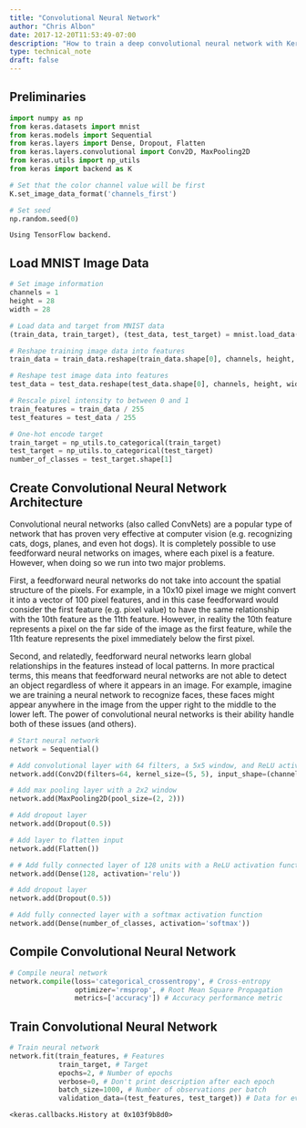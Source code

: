 ```yaml
---
title: "Convolutional Neural Network"
author: "Chris Albon"
date: 2017-12-20T11:53:49-07:00
description: "How to train a deep convolutional neural network with Keras in Python."
type: technical_note
draft: false
---
```

## Preliminaries


```python
import numpy as np
from keras.datasets import mnist
from keras.models import Sequential
from keras.layers import Dense, Dropout, Flatten
from keras.layers.convolutional import Conv2D, MaxPooling2D
from keras.utils import np_utils
from keras import backend as K 

# Set that the color channel value will be first
K.set_image_data_format('channels_first')

# Set seed
np.random.seed(0)
```

    Using TensorFlow backend.
    

## Load MNIST Image Data


```python
# Set image information
channels = 1
height = 28
width = 28

# Load data and target from MNIST data
(train_data, train_target), (test_data, test_target) = mnist.load_data()

# Reshape training image data into features
train_data = train_data.reshape(train_data.shape[0], channels, height, width)

# Reshape test image data into features
test_data = test_data.reshape(test_data.shape[0], channels, height, width)

# Rescale pixel intensity to between 0 and 1
train_features = train_data / 255
test_features = test_data / 255

# One-hot encode target
train_target = np_utils.to_categorical(train_target)
test_target = np_utils.to_categorical(test_target)
number_of_classes = test_target.shape[1]
```

## Create Convolutional Neural Network Architecture

Convolutional neural networks (also called ConvNets) are a popular type of network that has proven very effective at computer vision (e.g. recognizing cats, dogs, planes, and even hot dogs). It is completely possible to use feedforward neural networks on images, where each pixel is a feature. However, when doing so we run into two major problems. 

First, a feedforward neural networks do not take into account the spatial structure of the pixels. For example, in a 10x10 pixel image we might convert it into a vector of 100 pixel features, and in this case feedforward would consider the first feature (e.g. pixel value) to have the same relationship with the 10th feature as the 11th feature. However, in reality the 10th feature represents a pixel on the far side of the image as the first feature, while the 11th feature represents the pixel immediately below the first pixel. 

Second, and relatedly, feedforward neural networks learn global relationships in the features instead of local patterns. In more practical terms, this means that feedforward neural networks are not able to detect an object regardless of where it appears in an image. For example, imagine we are training a neural network to recognize faces, these faces might appear anywhere in the image from the upper right to the middle to the lower left. The power of convolutional neural networks is their ability handle both of these issues (and others).


```python
# Start neural network
network = Sequential()

# Add convolutional layer with 64 filters, a 5x5 window, and ReLU activation function
network.add(Conv2D(filters=64, kernel_size=(5, 5), input_shape=(channels, width, height), activation='relu'))

# Add max pooling layer with a 2x2 window
network.add(MaxPooling2D(pool_size=(2, 2)))

# Add dropout layer
network.add(Dropout(0.5))

# Add layer to flatten input
network.add(Flatten())

# # Add fully connected layer of 128 units with a ReLU activation function
network.add(Dense(128, activation='relu'))

# Add dropout layer
network.add(Dropout(0.5))

# Add fully connected layer with a softmax activation function
network.add(Dense(number_of_classes, activation='softmax'))
```

## Compile Convolutional Neural Network


```python
# Compile neural network
network.compile(loss='categorical_crossentropy', # Cross-entropy
                optimizer='rmsprop', # Root Mean Square Propagation
                metrics=['accuracy']) # Accuracy performance metric
```

## Train Convolutional Neural Network


```python
# Train neural network
network.fit(train_features, # Features
            train_target, # Target
            epochs=2, # Number of epochs
            verbose=0, # Don't print description after each epoch
            batch_size=1000, # Number of observations per batch
            validation_data=(test_features, test_target)) # Data for evaluation
```




    <keras.callbacks.History at 0x103f9b8d0>


